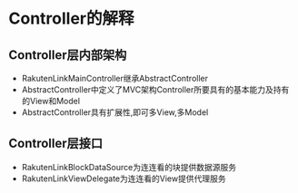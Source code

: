 # Controller的解释
## Controller层内部架构
- RakutenLinkMainController继承AbstractController
- AbstractController中定义了MVC架构Controller所要具有的基本能力及持有的View和Model
- AbstractController具有扩展性,即可多View,多Model
## Controller层接口
- RakutenLinkBlockDataSource为连连看的块提供数据源服务
- RakutenLinkViewDelegate为连连看的View提供代理服务